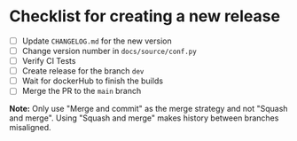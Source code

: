 # Checklist for creating a new release

- [ ] Update `CHANGELOG.md` for the new version
- [ ] Change version number in `docs/source/conf.py`
- [ ] Verify CI Tests
- [ ] Create release for the branch `dev`
- [ ] Wait for dockerHub to finish the builds
- [ ] Merge the PR to the `main` branch

**Note:** Only use "Merge and commit" as the merge strategy and not "Squash and merge". Using "Squash and merge" makes history between branches misaligned.

